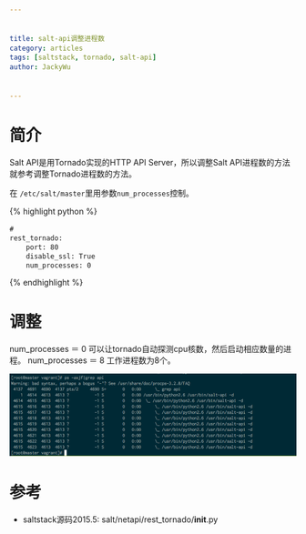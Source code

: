 ```yaml
---

   
title: salt-api调整进程数  
category: articles  
tags: [saltstack, tornado, salt-api]  
author: JackyWu  
  

---
```


 
# 简介

Salt API是用Tornado实现的HTTP API Server，所以调整Salt API进程数的方法就参考调整Tornado进程数的方法。

在 `/etc/salt/master`里用参数`num_processes`控制。

{% highlight python %} 
    
    #
    rest_tornado:
        port: 80
        disable_ssl: True
        num_processes: 0

{% endhighlight %} 

# 调整

num_processes ＝ 0 可以让tornado自动探测cpu核数，然后启动相应数量的进程。
num_processes ＝ 8 工作进程数为8个。

![](/assets/images/saltstack/num_processes.png)

# 参考

- saltstack源码2015.5: salt/netapi/rest_tornado/__init__.py
